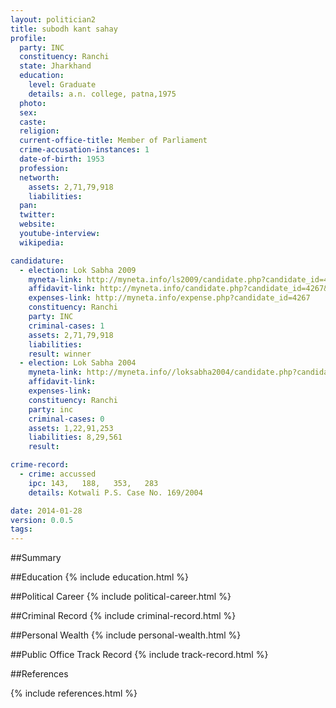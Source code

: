 ```yaml
---
layout: politician2
title: subodh kant sahay
profile: 
  party: INC
  constituency: Ranchi
  state: Jharkhand
  education: 
    level: Graduate
    details: a.n. college, patna,1975
  photo: 
  sex: 
  caste: 
  religion: 
  current-office-title: Member of Parliament
  crime-accusation-instances: 1
  date-of-birth: 1953
  profession: 
  networth: 
    assets: 2,71,79,918
    liabilities: 
  pan: 
  twitter: 
  website: 
  youtube-interview: 
  wikipedia: 

candidature: 
  - election: Lok Sabha 2009
    myneta-link: http://myneta.info/ls2009/candidate.php?candidate_id=4267
    affidavit-link: http://myneta.info/candidate.php?candidate_id=4267&scan=original
    expenses-link: http://myneta.info/expense.php?candidate_id=4267
    constituency: Ranchi 
    party: INC
    criminal-cases: 1
    assets: 2,71,79,918
    liabilities: 
    result: winner 
  - election: Lok Sabha 2004
    myneta-link: http://myneta.info//loksabha2004/candidate.php?candidate_id=1614
    affidavit-link: 
    expenses-link: 
    constituency: Ranchi 
    party: inc
    criminal-cases: 0
    assets: 1,22,91,253
    liabilities: 8,29,561
    result:  

crime-record: 
  - crime: accussed
    ipc: 143,   188,   353,   283
    details: Kotwali P.S. Case No. 169/2004 

date: 2014-01-28
version: 0.0.5
tags: 
---
```

##Summary


##Education
{% include education.html %}


##Political Career
{% include political-career.html %}


##Criminal Record
{% include criminal-record.html %}


##Personal Wealth
{% include personal-wealth.html %}


##Public Office Track Record
{% include track-record.html %}


##References


{% include references.html %}